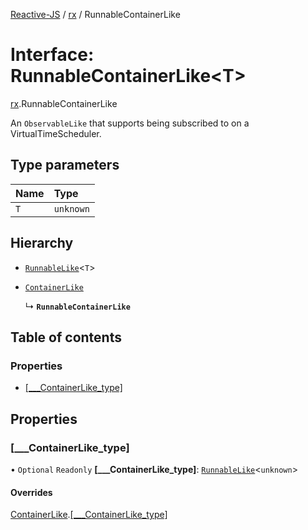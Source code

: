 [Reactive-JS](../README.md) / [rx](../modules/rx.md) / RunnableContainerLike

# Interface: RunnableContainerLike<T\>

[rx](../modules/rx.md).RunnableContainerLike

An `ObservableLike` that supports being subscribed to on a VirtualTimeScheduler.

## Type parameters

| Name | Type |
| :------ | :------ |
| `T` | `unknown` |

## Hierarchy

- [`RunnableLike`](rx.RunnableLike.md)<`T`\>

- [`ContainerLike`](containers.ContainerLike.md)

  ↳ **`RunnableContainerLike`**

## Table of contents

### Properties

- [[\_\_\_ContainerLike\_type]](rx.RunnableContainerLike.md#[___containerlike_type])

## Properties

### [\_\_\_ContainerLike\_type]

• `Optional` `Readonly` **[\_\_\_ContainerLike\_type]**: [`RunnableLike`](rx.RunnableLike.md)<`unknown`\>

#### Overrides

[ContainerLike](containers.ContainerLike.md).[[___ContainerLike_type]](containers.ContainerLike.md#[___containerlike_type])
